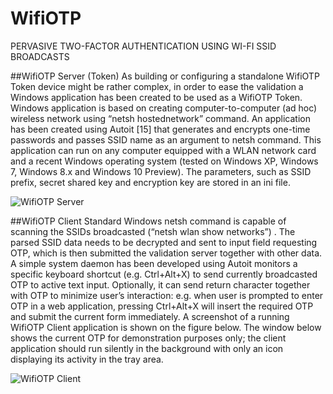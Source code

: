 # WifiOTP 
PERVASIVE TWO-FACTOR AUTHENTICATION USING WI-FI SSID BROADCASTS

##WifiOTP Server (Token)
As building or configuring a standalone WifiOTP Token device might be rather complex, in order to ease the validation a Windows application has been created to be used as a WifiOTP Token. Windows application is based on creating computer-to-computer (ad hoc) wireless network using “netsh hostednetwork” command. An application has been created using Autoit [15] that generates and encrypts one-time passwords and passes SSID name as an argument to netsh command. This application can run on any computer equipped with a WLAN network card and a recent Windows operating system (tested on Windows XP, Windows 7, Windows 8.x and Windows 10 Preview). The parameters, such as SSID prefix, secret shared key and encryption key are stored in an ini file.

![WifiOTP Server](https://raw.githubusercontent.com/eminhuseynov/wifiotp/master/img/wifiotpserver.png)

##WifiOTP Client
Standard Windows netsh command is capable of scanning the SSIDs broadcasted (“netsh wlan show networks”) . The parsed SSID data needs to be decrypted and sent to input field requesting OTP, which is then submitted the validation server together with other data. A simple system daemon has been developed using Autoit monitors a specific keyboard shortcut (e.g. Ctrl+Alt+X) to send currently broadcasted OTP to active text input. Optionally, it can send return character together with OTP to minimize user’s interaction: e.g. when user is prompted to enter OTP in a web application, pressing Ctrl+Alt+X will insert the required OTP and submit the current form immediately. A screenshot of a running WifiOTP Client application is shown on the figure below. The window below shows the current OTP for demonstration purposes only; the client application should run silently in the background with only an icon displaying its activity in the tray area.

![WifiOTP Client](https://raw.githubusercontent.com/eminhuseynov/wifiotp/master/img/wifiotpclient.png)


